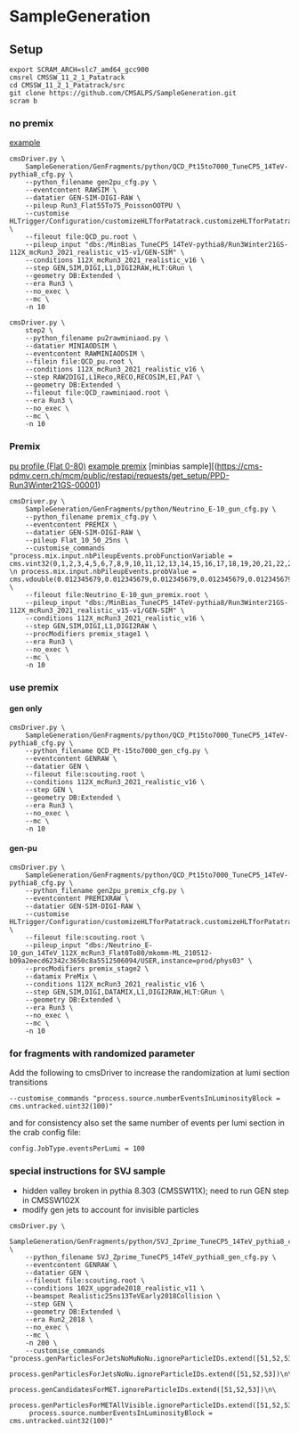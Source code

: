 # SampleGeneration

## Setup
```
export SCRAM_ARCH=slc7_amd64_gcc900
cmsrel CMSSW_11_2_1_Patatrack
cd CMSSW_11_2_1_Patatrack/src
git clone https://github.com/CMSALPS/SampleGeneration.git
scram b
```

### no premix

[example](https://cms-pdmv.cern.ch/mcm/public/restapi/requests/get_test/PPD-Run3Winter21DRMiniAOD-00006)

```
cmsDriver.py \
    SampleGeneration/GenFragments/python/QCD_Pt15to7000_TuneCP5_14TeV-pythia8_cfg.py \
    --python_filename gen2pu_cfg.py \
    --eventcontent RAWSIM \
    --datatier GEN-SIM-DIGI-RAW \
    --pileup Run3_Flat55To75_PoissonOOTPU \
    --customise HLTrigger/Configuration/customizeHLTforPatatrack.customizeHLTforPatatrackTriplets \
    --fileout file:QCD_pu.root \
    --pileup_input "dbs:/MinBias_TuneCP5_14TeV-pythia8/Run3Winter21GS-112X_mcRun3_2021_realistic_v15-v1/GEN-SIM" \
    --conditions 112X_mcRun3_2021_realistic_v16 \
    --step GEN,SIM,DIGI,L1,DIGI2RAW,HLT:GRun \
    --geometry DB:Extended \
    --era Run3 \
    --no_exec \
    --mc \
    -n 10
```

```
cmsDriver.py \
    step2 \
    --python_filename pu2rawminiaod.py \
    --datatier MINIAODSIM \
    --eventcontent RAWMINIAODSIM \
    --filein file:QCD_pu.root \
    --conditions 112X_mcRun3_2021_realistic_v16 \
    --step RAW2DIGI,L1Reco,RECO,RECOSIM,EI,PAT \
    --geometry DB:Extended \
    --fileout file:QCD_rawminiaod.root \
    --era Run3 \
    --no_exec \
    --mc \
    -n 10
```

### Premix

[pu profile (Flat 0-80)](https://cms-pdmv.cern.ch/mcm/public/restapi/requests/get_setup/TSG-Run3Winter21DRMiniAOD-00079)
[example premix](https://cms-pdmv.cern.ch/mcm/public/restapi/requests/get_setup/PPD-RunIISummer17PrePremix-00020)
[minbias sample][(https://cms-pdmv.cern.ch/mcm/public/restapi/requests/get_setup/PPD-Run3Winter21GS-00001)

```
cmsDriver.py \
    SampleGeneration/GenFragments/python/Neutrino_E-10_gun_cfg.py \
    --python_filename premix_cfg.py \
    --eventcontent PREMIX \
    --datatier GEN-SIM-DIGI-RAW \
    --pileup Flat_10_50_25ns \
    --customise_commands "process.mix.input.nbPileupEvents.probFunctionVariable = cms.vint32(0,1,2,3,4,5,6,7,8,9,10,11,12,13,14,15,16,17,18,19,20,21,22,23,24,25,26,27,28,29,30,31,32,33,34,35,36,37,38,39,40,41,42,43,44,45,46,47,48,49,50,51,52,53,54,55,56,57,58,59,60,61,62,63,64,65,66,67,68,69,70,71,72,73,74,75,76,77,78,79,80) \n process.mix.input.nbPileupEvents.probValue = cms.vdouble(0.012345679,0.012345679,0.012345679,0.012345679,0.012345679,0.012345679,0.012345679,0.012345679,0.012345679,0.012345679,0.012345679,0.012345679,0.012345679,0.012345679,0.012345679,0.012345679,0.012345679,0.012345679,0.012345679,0.012345679,0.012345679,0.012345679,0.012345679,0.012345679,0.012345679,0.012345679,0.012345679,0.012345679,0.012345679,0.012345679,0.012345679,0.012345679,0.012345679,0.012345679,0.012345679,0.012345679,0.012345679,0.012345679,0.012345679,0.012345679,0.012345679,0.012345679,0.012345679,0.012345679,0.012345679,0.012345679,0.012345679,0.012345679,0.012345679,0.012345679,0.012345679,0.012345679,0.012345679,0.012345679,0.012345679,0.012345679,0.012345679,0.012345679,0.012345679,0.012345679,0.012345679,0.012345679,0.012345679,0.012345679,0.012345679,0.012345679,0.012345679,0.012345679,0.012345679,0.012345679,0.012345679,0.012345679,0.012345679,0.012345679,0.012345679,0.012345679,0.012345679,0.012345679,0.012345679,0.012345679,0.012345679)" \
    --fileout file:Neutrino_E-10_gun_premix.root \
    --pileup_input "dbs:/MinBias_TuneCP5_14TeV-pythia8/Run3Winter21GS-112X_mcRun3_2021_realistic_v15-v1/GEN-SIM" \
    --conditions 112X_mcRun3_2021_realistic_v16 \
    --step GEN,SIM,DIGI,L1,DIGI2RAW \
    --procModifiers premix_stage1 \
    --era Run3 \
    --no_exec \
    --mc \
    -n 10
```

### use premix

#### gen only
```
cmsDriver.py \
    SampleGeneration/GenFragments/python/QCD_Pt15to7000_TuneCP5_14TeV-pythia8_cfg.py \
    --python_filename QCD_Pt-15to7000_gen_cfg.py \
    --eventcontent GENRAW \
    --datatier GEN \
    --fileout file:scouting.root \
    --conditions 112X_mcRun3_2021_realistic_v16 \
    --step GEN \
    --geometry DB:Extended \
    --era Run3 \
    --no_exec \
    --mc \
    -n 10
```

#### gen-pu

```
cmsDriver.py \
    SampleGeneration/GenFragments/python/QCD_Pt15to7000_TuneCP5_14TeV-pythia8_cfg.py \
    --python_filename gen2pu_premix_cfg.py \
    --eventcontent PREMIXRAW \
    --datatier GEN-SIM-DIGI-RAW \
    --customise HLTrigger/Configuration/customizeHLTforPatatrack.customizeHLTforPatatrackTriplets \
    --fileout file:scouting.root \
    --pileup_input "dbs:/Neutrino_E-10_gun_14TeV_112X_mcRun3_Flat0To80/mkomm-ML_210512-b09a2eecd62342c3650c8a5512506094/USER,instance=prod/phys03" \
    --procModifiers premix_stage2 \
    --datamix PreMix \
    --conditions 112X_mcRun3_2021_realistic_v16 \
    --step GEN,SIM,DIGI,DATAMIX,L1,DIGI2RAW,HLT:GRun \
    --geometry DB:Extended \
    --era Run3 \
    --no_exec \
    --mc \
    -n 10
```


### for fragments with randomized parameter

Add the following to cmsDriver to increase the randomization at lumi section transitions
```
--customise_commands "process.source.numberEventsInLuminosityBlock = cms.untracked.uint32(100)"
```

and for consistency also set the same number of events per lumi section in the crab config file:
```
config.JobType.eventsPerLumi = 100
```



### special instructions for SVJ sample
* hidden valley broken in pythia 8.303 (CMSSW11X); need to run GEN step in CMSSW102X
* modify gen jets to account for invisible particles

```
cmsDriver.py \
    SampleGeneration/GenFragments/python/SVJ_Zprime_TuneCP5_14TeV_pythia8_cfg.py \
    --python_filename SVJ_Zprime_TuneCP5_14TeV_pythia8_gen_cfg.py \
    --eventcontent GENRAW \
    --datatier GEN \
    --fileout file:scouting.root \
    --conditions 102X_upgrade2018_realistic_v11 \
    --beamspot Realistic25ns13TeVEarly2018Collision \
    --step GEN \
    --geometry DB:Extended \
    --era Run2_2018 \
    --no_exec \
    --mc \
    -n 200 \
    --customise_commands "process.genParticlesForJetsNoMuNoNu.ignoreParticleIDs.extend([51,52,53])\n\
     process.genParticlesForJetsNoNu.ignoreParticleIDs.extend([51,52,53])\n\
     process.genCandidatesForMET.ignoreParticleIDs.extend([51,52,53])\n\
     process.genParticlesForMETAllVisible.ignoreParticleIDs.extend([51,52,53])\n\
     process.source.numberEventsInLuminosityBlock = cms.untracked.uint32(100)"
```




